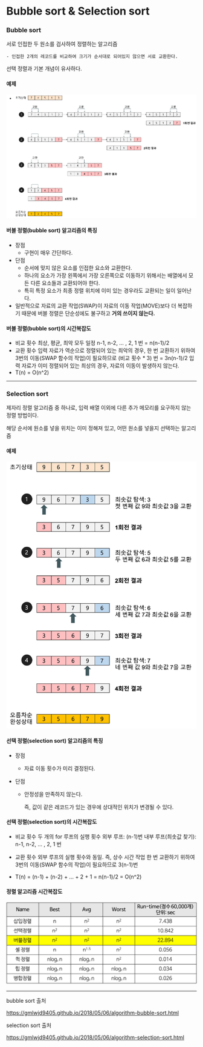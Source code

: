 # Bubble sort & Selection sort

### Bubble sort

서로 인접한 두 원소를 검사하여 정렬하는 알고리즘

	- 인접한 2개의 레코드를 비교하여 크기가 순서대로 되어있지 않으면 서료 교환한다.

선택 정렬과 기본 개념이 유사하다.

#### 예제

<img src="bubble&selection\bubble.PNG">

#### 버블 정렬(bubble sort) 알고리즘의 특징

- 장점
  - 구현이 매우 간단하다.
- 단점
  - 순서에 맞지 않은 요소를 인접한 요소와 교환한다.
  - 하나의 요소가 가장 왼쪽에서 가장 오른쪽으로 이동하기 위해서는 배열에서 모든 다른 요소들과 교환되어야 한다.
  - 특히 특정 요소가 최종 정렬 위치에 이미 있는 경우라도 교환되는 일이 일어난다.
- 일반적으로 자료의 교환 작업(SWAP)이 자료의 이동 작업(MOVE)보다 더 복잡하기 때문에 버블 정렬은 단순성에도 불구하고 **거의 쓰이지 않는다.**

#### 버블 정렬(bubble sort)의 시간복잡도

- 비교 횟수
  최상, 평균, 최악 모두 일정
  n-1, n-2, … , 2, 1 번 = n(n-1)/2
- 교환 횟수
  입력 자료가 역순으로 정렬되어 있는 최악의 경우, 한 번 교환하기 위하여 3번의 이동(SWAP 함수의 작업)이 필요하므로 (비교 횟수 * 3) 번 = 3n(n-1)/2
  입력 자료가 이미 정렬되어 있는 최상의 경우, 자료의 이동이 발생하지 않는다.
- T(n) = O(n^2)
  

<hr>

### Selection sort

제자리 정렬 알고리즘 중 하나로, 입력 배열 이외에 다른 추가 메모리를 요구하지 않는 정렬 방법이다.

해당 순서에 원소를 넣을 위치는 이미 정해져 있고, 어떤 원소를 넣을지 선택하는 알고리즘

#### 예제

<img src="bubble&selection\selection-sort.png" style="zoom:80%;" >

#### 선택 정렬(selection sort) 알고리즘의 특징

- 장점

  - 자료 이동 횟수가 미리 결정된다.

- 단점

  - 안정성을 만족하지 않는다.

    즉, 값이 같은 레코드가 있는 경우에 상대적인 위치가 변경될 수 있다.

#### 선택 정렬(selection sort)의 시간복잡도

- 비교 횟수
  두 개의 for 루프의 실행 횟수
  외부 루프: (n-1)번
  내부 루프(최솟값 찾기): n-1, n-2, … , 2, 1 번

- 교환 횟수
  외부 루프의 실행 횟수와 동일. 즉, 상수 시간 작업
  한 번 교환하기 위하여 3번의 이동(SWAP 함수의 작업)이 필요하므로 3(n-1)번

- T(n) = (n-1) + (n-2) + … + 2 + 1 = n(n-1)/2 = O(n^2)

  

#### 정렬 알고리즘 시간복잡도

<img src="bubble&selection\sort-time-complexity.png">

<hr>

bubble sort 출처

https://gmlwjd9405.github.io/2018/05/06/algorithm-bubble-sort.html

selection sort 출처

https://gmlwjd9405.github.io/2018/05/06/algorithm-selection-sort.html
